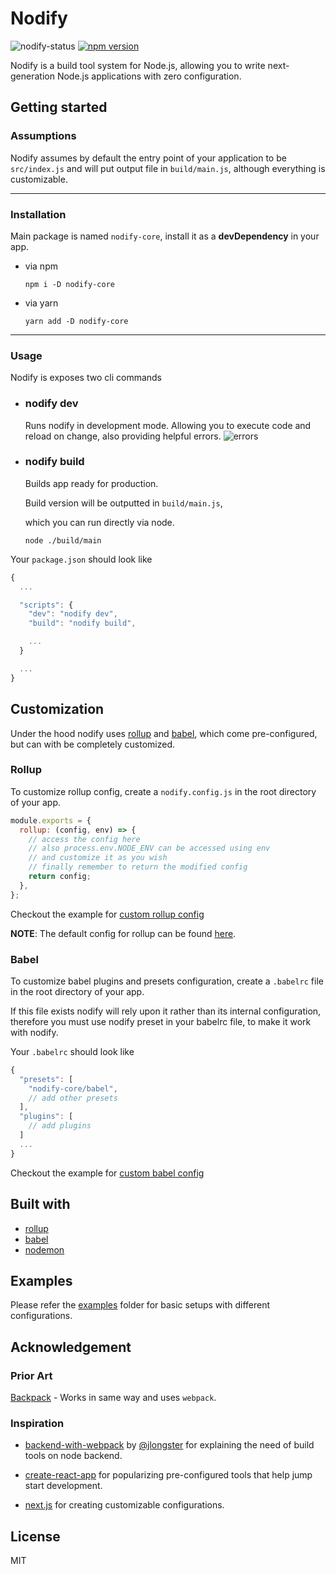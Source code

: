# Nodify

![nodify-status](https://david-dm.org/shrynx/nodify.svg?path=packages/nodify-core)
[![npm version](https://badge.fury.io/js/nodify-core.svg)](https://badge.fury.io/js/nodify-core)

Nodify is a build tool system for Node.js, allowing you to write next-generation
Node.js applications with zero configuration.

## Getting started

### Assumptions

Nodify assumes by default the entry point of your application to be
`src/index.js` and will put output file in `build/main.js`, although everything
is customizable.

* * *

### Installation

Main package is named `nodify-core`, install it as a **devDependency** in your
app.

-   via npm

    ```shell
    npm i -D nodify-core
    ```

-   via yarn

    ```shell
    yarn add -D nodify-core
    ```

* * *

### Usage

Nodify is exposes two cli commands

-   ### **nodify dev**

    Runs nodify in development mode. Allowing you to execute code and reload on
    change, also providing helpful errors.
    ![errors](https://user-images.githubusercontent.com/4706261/32256050-0fa77fa4-bef0-11e7-9326-e678cf7523ac.png)

-   ### **nodify build**

    Builds app ready for production.

    Build version will be outputted in `build/main.js`,

    which you can run directly via node.

    ```shell
    node ./build/main
    ```

Your `package.json` should look like

```javascript
{
  ...

  "scripts": {
    "dev": "nodify dev",
    "build": "nodify build",

    ...
  }

  ...
}
```

## Customization

Under the hood nodify uses [rollup](https://rollupjs.org/) and
[babel](https://babeljs.io/), which come pre-configured, but can with be
completely customized.

### Rollup

To customize rollup config, create a `nodify.config.js` in the root directory of
your app.

```javascript
module.exports = {
  rollup: (config, env) => {
    // access the config here
    // also process.env.NODE_ENV can be accessed using env
    // and customize it as you wish
    // finally remember to return the modified config
    return config;
  },
};
```

Checkout the example for
[custom rollup config](https://github.com/shrynx/nodify/tree/master/examples/custom-rollup)

**NOTE**: The default config for rollup can be found [here](https://github.com/shrynx/nodify/blob/master/packages/nodify-core/config/rollup.config.js).

### Babel

To customize babel plugins and presets configuration, create a `.babelrc` file
in the root directory of your app.

If this file exists nodify will rely upon it rather than its internal
configuration, therefore you must use nodify preset in your babelrc file, to
make it work with nodify.

Your `.babelrc` should look like

```javascript
{
  "presets": [
    "nodify-core/babel",
    // add other presets
  ],
  "plugins": [
    // add plugins
  ]
  ...
}
```

Checkout the example for
[custom babel config](https://github.com/shrynx/nodify/tree/master/examples/custom-babel)

## Built with

-   [rollup](https://rollupjs.org/)
-   [babel](https://babeljs.io/)
-   [nodemon](https://nodemon.io/)

## Examples

Please refer the
[examples](https://github.com/shrynx/nodify/tree/master/examples) folder for
basic setups with different configurations.

## Acknowledgement

### Prior Art

[Backpack](https://github.com/jaredpalmer/backpack) - Works in same way and uses
`webpack`.

### Inspiration

-   [backend-with-webpack](http://jlongster.com/Backend-Apps-with-Webpack--Part-I)
    by [@jlongster](https://github.com/jlongster) for explaining the need of build
    tools on node backend.

-   [create-react-app](https://github.com/facebookincubator/create-react-app) for
    popularizing pre-configured tools that help jump start development.

-   [next.js](https://github.com/zeit/next.js) for creating customizable
    configurations.

## License

MIT
